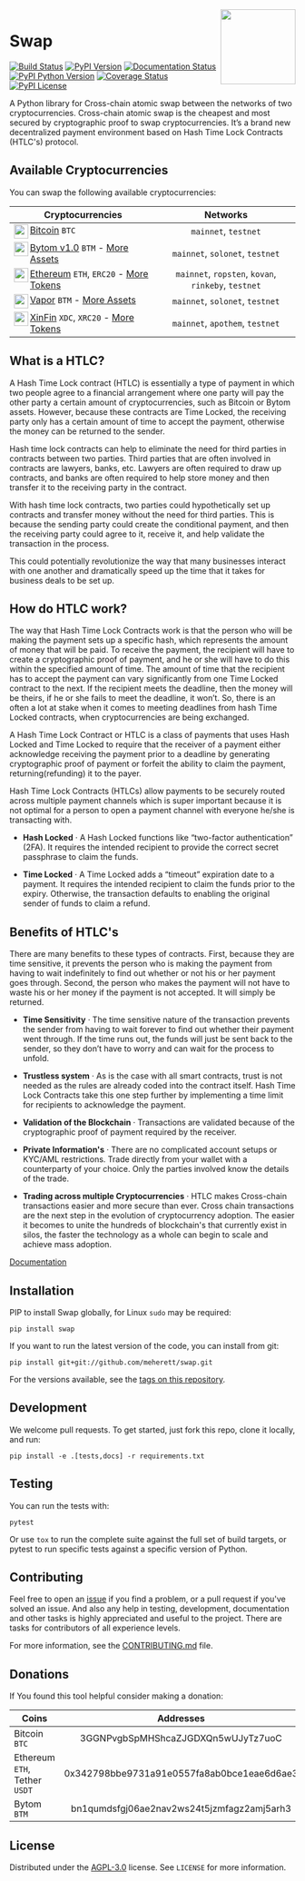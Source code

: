 <img align="right" height="132" src="https://raw.githubusercontent.com/movnetwork/swap/master/docs/static/svg/readme/swap.svg">

# Swap

[![Build Status](https://travis-ci.com/movnetwork/swap.svg?branch=master)](https://travis-ci.com/movnetwork/swap?branch=master)
[![PyPI Version](https://img.shields.io/pypi/v/swap.svg?color=blue)](https://pypi.org/project/swap)
[![Documentation Status](https://readthedocs.org/projects/swap/badge/?version=master)](https://swap.readthedocs.io)
[![PyPI Python Version](https://img.shields.io/pypi/pyversions/swap.svg)](https://pypi.org/project/swap)
[![Coverage Status](https://coveralls.io/repos/github/movnetwork/swap/badge.svg?branch=master&kill_cache=1)](https://coveralls.io/github/movnetwork/swap?branch=master)
[![PyPI License](https://img.shields.io/pypi/l/swap?color=black)](https://pypi.org/project/swap)


A Python library for Cross-chain atomic swap between the networks of two cryptocurrencies. 
Cross-chain atomic swap is the cheapest and most secured by cryptographic proof to swap cryptocurrencies. 
It’s a brand new decentralized payment environment based on Hash Time Lock Contracts (HTLC's) protocol.

## Available Cryptocurrencies

You can swap the following available cryptocurrencies:

| Cryptocurrencies                                                                                                                                                                                                                                               | Networks                                            |
| -------------------------------------------------------------------------------------------------------------------------------------------------------------------------------------------------------------------------------------------------------------- | :-------------------------------------------------: |
| <img align="left" height="25" src="https://raw.githubusercontent.com/movnetwork/swap/master/docs/static/svg/readme/bitcoin.svg"> [Bitcoin](https://github.com/bitcoin/bitcoin) `BTC`                                                                           | `mainnet`, `testnet`                                |
| <img align="left" height="25" src="https://raw.githubusercontent.com/movnetwork/swap/master/docs/static/svg/readme/bytom.svg"> [Bytom v1.0](https://github.com/bytom/bytom) `BTM` - [More Assets](https://classic.blockmeta.com/assets)                        | `mainnet`, `solonet`, `testnet`                     |
| <img align="left" height="25" src="https://raw.githubusercontent.com/movnetwork/swap/master/docs/static/svg/readme/ethereum.svg"> [Ethereum](https://github.com/ethereum/go-ethereum) `ETH`, `ERC20` - [More Tokens](https://etherscan.io/tokens)              | `mainnet`, `ropsten`, `kovan`, `rinkeby`, `testnet` |
| <img align="left" height="25" src="https://raw.githubusercontent.com/movnetwork/swap/master/docs/static/svg/readme/vapor.svg"> [Vapor](https://github.com/bytom/vapor) `BTM` - [More Assets](https://vapor.blockmeta.com/assets)                               | `mainnet`, `solonet`, `testnet`                     |
| <img align="left" height="25" src="https://raw.githubusercontent.com/movnetwork/swap/master/docs/static/svg/readme/xinfin.svg"> [XinFin](https://github.com/XinFinOrg/XDPoSChain) `XDC`, `XRC20` - [More Tokens](https://explorer.xinfin.network/tokens/xrc20) | `mainnet`, `apothem`, `testnet`                     |


## What is a HTLC?

A Hash Time Lock contract (HTLC) is essentially a type of payment in which two people
agree to a financial arrangement where one party will pay the other party a certain
amount of cryptocurrencies, such as Bitcoin or Bytom assets. However, because these
contracts are Time Locked, the receiving party only has a certain amount of time to
accept the payment, otherwise the money can be returned to the sender.

Hash time lock contracts can help to eliminate the need for third parties in contracts
between two parties. Third parties that are often involved in contracts are lawyers,
banks, etc. Lawyers are often required to draw up contracts, and banks are often
required to help store money and then transfer it to the receiving party in the contract.

With hash time lock contracts, two parties could hypothetically set up contracts and
transfer money without the need for third parties. This is because the sending party
could create the conditional payment, and then the receiving party could agree to it,
receive it, and help validate the transaction in the process.

This could potentially revolutionize the way that many businesses interact with one another
and dramatically speed up the time that it takes for business deals to be set up.

## How do HTLC work?

The way that Hash Time Lock Contracts work is that the person who will be making the payment
sets up a specific hash, which represents the amount of money that will be paid. To receive
the payment, the recipient will have to create a cryptographic proof of payment, and he or
she will have to do this within the specified amount of time. The amount of time that the
recipient has to accept the payment can vary significantly from one Time Locked contract to
the next. If the recipient meets the deadline, then the money will be theirs, if he or she
fails to meet the deadline, it won’t. So, there is an often a lot at stake when it comes to
meeting deadlines from hash Time Locked contracts, when cryptocurrencies are being exchanged.

A Hash Time Lock Contract or HTLC is a class of payments that uses Hash Locked and Time Locked
to require that the receiver of a payment either acknowledge receiving the payment prior to a
deadline by generating cryptographic proof of payment or forfeit the ability to claim the payment,
returning(refunding) it to the payer.

Hash Time Lock Contracts (HTLCs) allow payments to be securely routed across multiple payment
channels which is super important because it is not optimal for a person to open a payment channel
with everyone he/she is transacting with.

- **Hash Locked** · A Hash Locked functions like “two-factor authentication” (2FA). It requires the intended recipient
to provide the correct secret passphrase to claim the funds.

- **Time Locked** · A Time Locked adds a “timeout” expiration date to a payment. It requires the intended recipient to
claim the funds prior to the expiry. Otherwise, the transaction defaults to enabling the original
sender of funds to claim a refund.

## Benefits of HTLC's
 
There are many benefits to these types of contracts. First, because they are time sensitive, it
prevents the person who is making the payment from having to wait indefinitely to find out whether
or not his or her payment goes through. Second, the person who makes the payment will not have to
waste his or her money if the payment is not accepted. It will simply be returned.

- **Time Sensitivity** · The time sensitive nature of the transaction prevents the sender from having
to wait forever to find out whether their payment went through. If the time runs out, the funds will
just be sent back to the sender, so they don’t have to worry and can wait for the process to unfold.

- **Trustless system** · As is the case with all smart contracts, trust is not needed as the rules are
already coded into the contract itself. Hash Time Lock Contracts take this one step further by
implementing a time limit for recipients to acknowledge the payment.

- **Validation of the Blockchain** · Transactions are validated because of the cryptographic proof of
payment required by the receiver.

- **Private Information's** · There are no complicated account setups or KYC/AML restrictions. Trade
directly from your wallet with a counterparty of your choice. Only the parties involved know the
details of the trade.

- **Trading across multiple Cryptocurrencies** · HTLC makes Cross-chain transactions easier and more
secure than ever. Cross chain transactions are the next step in the evolution of cryptocurrency
adoption. The easier it becomes to unite the hundreds of blockchain's that currently exist in
silos, the faster the technology as a whole can begin to scale and achieve mass adoption.

[Documentation](https://swap.readthedocs.io)

## Installation

PIP to install Swap globally, for Linux `sudo` may be required:

```
pip install swap
```

If you want to run the latest version of the code, you can install from git:

```
pip install git+git://github.com/meherett/swap.git
```

For the versions available, see the [tags on this repository](https://github.com/meherett/swap/tags).

## Development

We welcome pull requests. To get started, just fork this repo, clone it locally, and run:

```
pip install -e .[tests,docs] -r requirements.txt
```

## Testing

You can run the tests with:

```
pytest
```

Or use `tox` to run the complete suite against the full set of build targets, or pytest to run specific 
tests against a specific version of Python.

## Contributing

Feel free to open an [issue](https://github.com/meherett/swap/issues) if you find a problem, 
or a pull request if you've solved an issue. And also any help in testing, development, 
documentation and other tasks is highly appreciated and useful to the project. 
There are tasks for contributors of all experience levels.

For more information, see the [CONTRIBUTING.md](https://github.com/meherett/swap/blob/master/CONTRIBUTING.md) file.

## Donations

If You found this tool helpful consider making a donation:

| Coins                         | Addresses                                  |
| ----------------------------- | :----------------------------------------: |
| Bitcoin `BTC`                 | 3GGNPvgbSpMHShcaZJGDXQn5wUJyTz7uoC         |
| Ethereum `ETH`, Tether `USDT` | 0x342798bbe9731a91e0557fa8ab0bce1eae6d6ae3 |
| Bytom `BTM`                   | bn1qumdsfgj06ae2nav2ws24t5jzmfagz2amj5arh3 |

## License

Distributed under the [AGPL-3.0](https://github.com/meherett/swap/blob/master/LICENSE) license. 
See ``LICENSE`` for more information.
